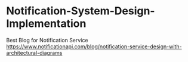 # Notification-System-Design-Implementation
Best Blog for Notification Service
https://www.notificationapi.com/blog/notification-service-design-with-architectural-diagrams
